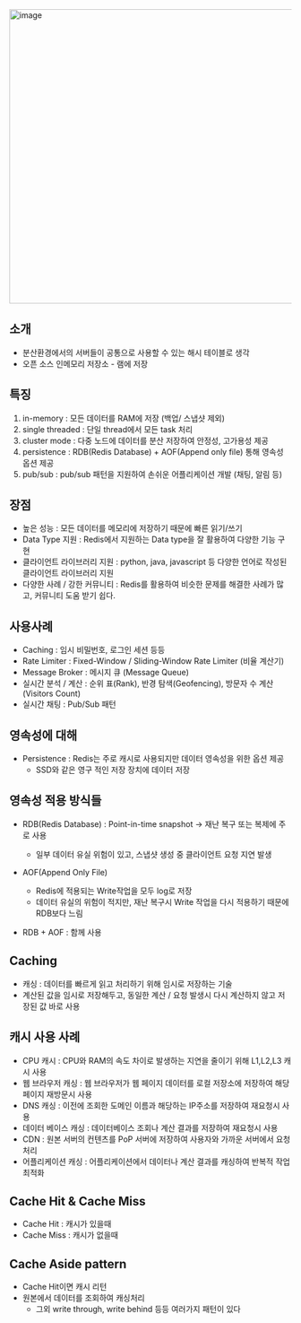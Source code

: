 
<img width="525" alt="image" src="https://github.com/HyangKeunChoi/TIL-Today-I-Learned-/assets/49984996/b8a549c7-f6c4-4a4d-9309-b66dbc541062">

## 소개

+ 분산환경에서의 서버들이 공통으로 사용할 수 있는 해시 테이블로 생각
+ 오픈 소스 인메모리 저장소 - 램에 저장

## 특징
1. in-memory : 모든 데이터를 RAM에 저장 (백업/ 스냅샷 제외)
2. single threaded : 단일 thread에서 모든 task 처리
3. cluster mode : 다중 노드에 데이터를 분산 저장하여 안정성, 고가용성 제공
4. persistence : RDB(Redis Database) + AOF(Append only file) 통해 영속성 옵션 제공
5. pub/sub : pub/sub 패턴을 지원하여 손쉬운 어플리케이션 개발 (채팅, 알림 등)

## 장점
+ 높은 성능 : 모든 데이터를 메모리에 저장하기 때문에 빠른 읽기/쓰기
+ Data Type 지원 : Redis에서 지원하는 Data type을 잘 활용하여 다양한 기능 구현
+ 클라이언트 라이브러리 지원 : python, java, javascript 등 다양한 언어로 작성된 클라이언트 라이브러리 지원
+ 다양한 사례 / 강한 커뮤니티 : Redis를 활용하여 비슷한 문제를 해결한 사례가 많고, 커뮤니티 도움 받기 쉽다.


## 사용사례
+ Caching : 임시 비밀번호, 로그인 세션 등등
+ Rate Limiter : Fixed-Window / Sliding-Window Rate Limiter (비율 계산기)
+ Message Broker : 메시지 큐 (Message Queue)
+ 실시간 분석 / 계산 : 순위 표(Rank), 반경 탐색(Geofencing), 방문자 수 계산(Visitors Count)
+ 실시간 채팅 : Pub/Sub 패턴

## 영속성에 대해
+ Persistence : Redis는 주로 캐시로 사용되지만 데이터 영속성을 위한 옵션 제공
  - SSD와 같은 영구 적인 저장 장치에 데이터 저장

## 영속성 적용 방식들
+ RDB(Redis Database) : Point-in-time snapshot -> 재난 복구 또는 복제에 주로 사용
  - 일부 데이터 유실 위험이 있고, 스냅샷 생성 중 클라이언트 요청 지연 발생

+ AOF(Append Only File)
  - Redis에 적용되는 Write작업을 모두 log로 저장
  - 데이터 유실의 위험이 적지만, 재난 복구시 Write 작업을 다시 적용하기 때문에 RDB보다 느림
 
+ RDB + AOF : 함께 사용

## Caching
+ 캐싱 : 데이터를 빠르게 읽고 처리하기 위해 임시로 저장하는 기술
+ 계산된 값을 임시로 저장해두고, 동일한 계산 / 요청 발생시 다시 계산하지 않고 저장된 값 바로 사용

## 캐시 사용 사례
+ CPU 캐시 : CPU와 RAM의 속도 차이로 발생하는 지연을 줄이기 위해 L1,L2,L3 캐시 사용
+ 웹 브라우저 캐싱 : 웹 브라우저가 웹 페이지 데이터를 로컬 저장소에 저장하여 해당 페이지 재방문시 사용
+ DNS 캐싱 : 이전에 조회한 도메인 이름과 해당하는 IP주소를 저장하여 재요청시 사용
+ 데이터 베이스 캐싱 : 데이터베이스 조회나 계산 결과를 저장하여 재요청시 사용
+ CDN : 원본 서버의 컨텐츠를 PoP 서버에 저장하여 사용자와 가까운 서버에서 요청 처리
+ 어플리케이션 캐싱 : 어플리케이션에서 데이터나 계산 결과를 캐싱하여 반복적 작업 최적화

## Cache Hit & Cache Miss
+ Cache Hit : 캐시가 있을때
+ Cache Miss : 캐시가 없을때

## Cache Aside pattern
+ Cache Hit이면 캐시 리턴
+ 원본에서 데이터를 조회하여 캐싱처리
  - 그외 write through, write behind 등등 여러가지 패턴이 있다
